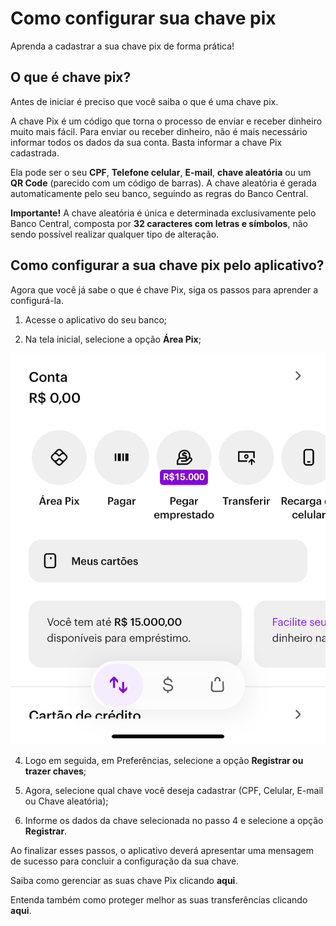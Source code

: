 
# Como configurar sua chave pix

Aprenda a cadastrar a sua chave pix de forma prática!

## O que é chave pix?

Antes de iniciar é preciso que você saiba o que é uma chave pix.

A chave Pix é um código que torna o processo de enviar e receber dinheiro muito mais fácil. Para enviar ou receber dinheiro, não é mais necessário informar todos os dados da sua conta. Basta informar a chave Pix cadastrada.

Ela pode ser o seu **CPF**, **Telefone celular**, **E-mail**, **chave aleatória** ou um **QR Code** (parecido com um código de barras). A chave aleatória é gerada automaticamente pelo seu banco, seguindo as regras do Banco Central.

**Importante!** A chave aleatória é única e determinada exclusivamente pelo Banco Central, composta por **32 caracteres com letras e símbolos**, não sendo possível realizar qualquer tipo de alteração.

## Como configurar a sua chave pix pelo aplicativo?

Agora que você já sabe o que é chave Pix, siga os passos para aprender a configurá-la.

1. Acesse o aplicativo do seu banco;

2. Na tela inicial, selecione a opção **Área Pix**;
<img src="/imagens/inicial.png">

4. Logo em seguida, em Preferências, selecione a opção **Registrar ou trazer chaves**;

5. Agora, selecione qual chave você deseja cadastrar (CPF, Celular, E-mail ou Chave aleatória);

6. Informe os dados da chave selecionada no passo 4 e selecione a opção **Registrar**.

Ao finalizar esses passos, o aplicativo deverá apresentar uma mensagem de sucesso para concluir a configuração da sua chave.

Saiba como gerenciar as suas chave Pix clicando **aqui**.

Entenda também como proteger melhor as suas transferências clicando **aqui**.


